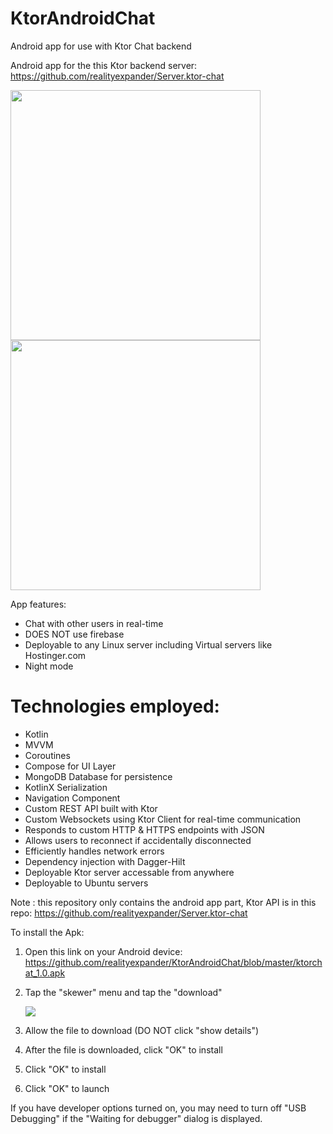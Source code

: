 # KtorAndroidChat
Android app for use with Ktor Chat backend

Android app for the this Ktor backend server: https://github.com/realityexpander/Server.ktor-chat

[<img src="https://user-images.githubusercontent.com/5157474/190579966-c9aa572b-46e4-4db9-a6fe-9ab49b06f269.png" width="400"/>](https://user-images.githubusercontent.com/5157474/190579966-c9aa572b-46e4-4db9-a6fe-9ab49b06f269.png)
[<img src="https://user-images.githubusercontent.com/5157474/190580415-a05d49e5-e55b-4a05-a029-b60e04cf1394.png" width="400"/>](https://user-images.githubusercontent.com/5157474/190580415-a05d49e5-e55b-4a05-a029-b60e04cf1394.png)




App features:
- Chat with other users in real-time
- DOES NOT use firebase
- Deployable to any Linux server including Virtual servers like Hostinger.com
- Night mode

# Technologies employed:

* Kotlin 
* MVVM
* Coroutines
* Compose for UI Layer
* MongoDB Database for persistence
* KotlinX Serialization
* Navigation Component
* Custom REST API built with Ktor
* Custom Websockets using Ktor Client for real-time communication
* Responds to custom HTTP & HTTPS endpoints with JSON
* Allows users to reconnect if accidentally disconnected
* Efficiently handles network errors
* Dependency injection with Dagger-Hilt
* Deployable Ktor server accessable from anywhere
* Deployable to Ubuntu servers

Note : this repository only contains the android app part, Ktor API is in this repo:  https://github.com/realityexpander/Server.ktor-chat

To install the Apk:

1. Open this link on your Android device:
   https://github.com/realityexpander/KtorAndroidChat/blob/master/ktorchat_1.0.apk
2. Tap the "skewer" menu and tap the "download"

   [![](https://user-images.githubusercontent.com/5157474/147434050-57102a30-af32-46ed-a90b-d94e0c4a4f35.jpg)]()
3. Allow the file to download (DO NOT click "show details")
4. After the file is downloaded, click "OK" to install
5. Click "OK" to install
6. Click "OK" to launch

If you have developer options turned on, you may need to turn off "USB Debugging" if the "Waiting for debugger" dialog is displayed.
